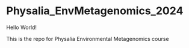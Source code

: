 # Physalia_EnvMetagenomics_2024

Hello World!

This is the repo for Physalia Environmental Metagenomics course
